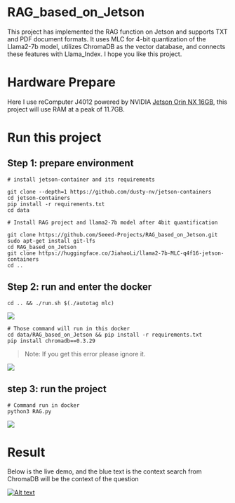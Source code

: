# RAG_based_on_Jetson
This project has implemented the RAG function on Jetson and supports TXT and PDF document formats. It uses MLC for 4-bit quantization of the Llama2-7b model, utilizes ChromaDB as the vector database, and connects these features with Llama_Index. I hope you like this project.

# Hardware Prepare
Here I use reComputer J4012 powered by NVIDIA [Jetson Orin NX 16GB](https://www.seeedstudio.com/reComputer-J4012-p-5586.html), this project will use RAM at a peak of 11.7GB.

# Run this project
## Step 1: prepare environment

```
# install jetson-container and its requirements

git clone --depth=1 https://github.com/dusty-nv/jetson-containers
cd jetson-containers 
pip install -r requirements.txt 
cd data
```

```
# Install RAG project and llama2-7b model after 4bit quantification

git clone https://github.com/Seeed-Projects/RAG_based_on_Jetson.git 
sudo apt-get install git-lfs
cd RAG_based_on_Jetson
git clone https://huggingface.co/JiahaoLi/llama2-7b-MLC-q4f16-jetson-containers 
cd ..
```

## Step 2: run and enter the docker 

```cd .. && ./run.sh $(./autotag mlc) ```

![](./source/enter_docker.png)
```
# Those command will run in this docker 
cd data/RAG_based_on_Jetson && pip install -r requirements.txt
pip install chromadb==0.3.29
```

>Note: If you get this error please ignore it.

![](./source/error.png)

## step 3: run the project

```
# Command run in docker 
python3 RAG.py
```
![](./source/RAG.png)

# Result 
Below is the live demo, and the blue text is the context search from ChromaDB will be the context of the question

[![Alt text](https://img.youtube.com/vi/v1SDRko5cNM/0.jpg)](https://youtu.be/v1SDRko5cNM)

